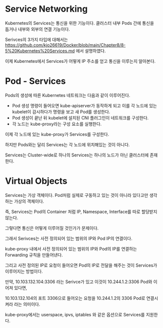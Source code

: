# Service Networking

Kubernetes의 Services는 통신을 위한 기능이다. 클러스터 내부 Pods 간에 통신을 돕거나 내부와 외부의 연결 기능이다.

Serivces의 3가지 타입에 대해서는 https://github.com/kjo26619/Docker/blob/main/Chapter8/8-5%20Kubernetes%20Services.md 에서 설명하였다.

이제 Kubernetes에서 Services가 어떻게 IP 주소를 얻고 통신을 이루는지 알아본다.

# Pod - Services

Pods의 생성에 따른 Kubernetes 네트워크는 다음과 같이 이루어진다.

- Pod 생성 명령이 들어오면 kube-apiserver가 동작하게 되고 이를 각 노드에 있는 kubelet이 감시하다가 명령을 보고 새 Pod를 생성한다.
- Pod 생성이 끝난 뒤 kubelet에 설치된 CNI 플러그인이 네트워크를 구성한다.
- 각 노드는 kube-proxy라는 구성 요소를 실행한다.
 
이제 각 노드에 있는 kube-proxy가 Services를 구성한다.

하지만 Pods와는 달리 Services는 각 노드에 위치해있는 것이 아니다.

Services는 Cluster-wide로 하나의 Services는 하나의 노드가 아닌 클러스터에 존재한다.

# Virtual Objects

Services는 가상 객체이다. Pod처럼 실제로 구동하고 있는 것이 아니라 있다고만 생각하는 가상의 객체이다.

즉, Services는 Pod의 Container 처럼 IP, Namespace, Interface를 따로 할당받지 않는다.

그렇다면 통신은 어떻게 이루어질 것인가가 문제이다.

그래서 Serivces는 사전 정의되어 있는 범위의 IP와 Pod IP의 연결이다.

kube-proxy 내에서 사전 정의되어 있는 범위의 IP와 Pod의 IP를 연결하는 Forwarding 규칙을 만들어낸다.

그리고 사전 정의된 IP로 요청이 들어오면 Pod의 IP로 전달을 해주는 것이 Services가 이루어지는 방법이다.

만약, 10.103.132.104:3306 라는 Serivce가 있고 이것이 10.244.1.2:3306 Pod와 이어져 있다면,

10.103.132.104의 포트 3306으로 들어오는 요청을 10.244.1.2의 3306 Pod로 연결시켜라 라는 의미이다.

kube-proxy에서는 userspace, ipvs, iptables 와 같은 옵션으로 Services를 지원한다.
